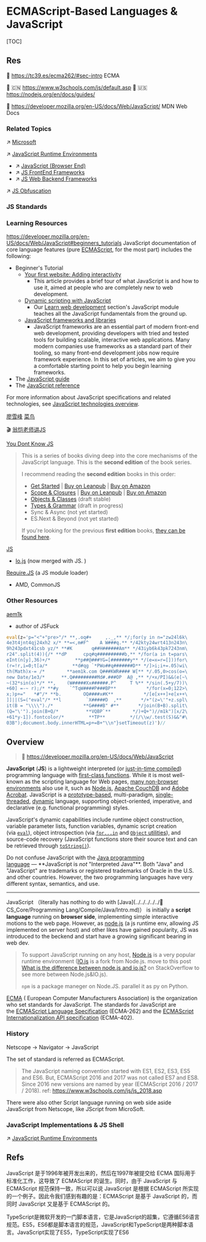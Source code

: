 # ECMAScript-Based Languages & JavaScript

[TOC]



## Res
📂 https://tc39.es/ecma262/#sec-intro 
ECMA

📂 🇨🇳 https://www.w3schools.com/js/default.asp
📂 🇺‍🇸 https://nodejs.org/en/docs/guides/

📂 https://developer.mozilla.org/en-US/docs/Web/JavaScript/
MDN Web Docs


### Related Topics
↗ [Microsoft](../../../../🗺%20CS%20Overview/Electronics%20&%20Information%20Technologies%20Business%20Fields%20Research/📌%20Comprehensive%20Electronics%20&%20Information%20Technology%20Services/Microsoft.md)

↗ [JavaScript Runtime Environments](../../🛠️%20Programming%20Tool%20Chain/🚠%20Application%20Runtimes%20&%20SDKs/JavaScript%20Runtime%20Environments/JavaScript%20Runtime%20Environments.md)
- ↗ [JavaScript (Browser End)](../../🛠️%20Programming%20Tool%20Chain/🚠%20Application%20Runtimes%20&%20SDKs/JavaScript%20Runtime%20Environments/📌%20JS%20Runtime%20Libraries%20&%20SDK/JavaScript%20(Browser%20End)/JavaScript%20(Browser%20End).md)
- ↗ [JS FrontEnd Frameworks](../../🛠️%20Programming%20Tool%20Chain/🚠%20Application%20Runtimes%20&%20SDKs/JavaScript%20Runtime%20Environments/📌%20JS%20Runtime%20Libraries%20&%20SDK/JS%20FrontEnd%20Frameworks/JS%20FrontEnd%20Frameworks.md)
- ↗ [JS Web Backend Frameworks](../../🛠️%20Programming%20Tool%20Chain/🚠%20Application%20Runtimes%20&%20SDKs/JavaScript%20Runtime%20Environments/📌%20JS%20Runtime%20Libraries%20&%20SDK/JS%20Web%20Backend%20Frameworks/JS%20Web%20Backend%20Frameworks.md)

↗ [JS Obfuscation](../../../../Software%20Engineering/☝️%20Application%20Software%20Engineering/🕸️%20Web%20Development%20&%20The%20Internet/🖥️%20Web%20FrontEnd%20Dev/⬆️%20Frontend%20Optimization/JS%20Obfuscation.md)


### JS Standards


### Learning Resources
https://developer.mozilla.org/en-US/docs/Web/JavaScript#beginners_tutorials
JavaScript documentation of core language features (pure [ECMAScript](https://developer.mozilla.org/en-US/docs/Web/JavaScript/Reference/JavaScript_technologies_overview), for the most part) includes the following:
- Beginner's Tutorial
	- [Your first website: Adding interactivity](https://developer.mozilla.org/en-US/docs/Learn_web_development/Getting_started/Your_first_website/Adding_interactivity)
		- This article provides a brief tour of what JavaScript is and how to use it, aimed at people who are completely new to web development.
	- [Dynamic scripting with JavaScript](https://developer.mozilla.org/en-US/docs/Learn_web_development/Core/Scripting)
		- Our [Learn web development](https://developer.mozilla.org/en-US/docs/Learn_web_development) section's JavaScript module teaches all the JavaScript fundamentals from the ground up.
	- [JavaScript frameworks and libraries](https://developer.mozilla.org/en-US/docs/Learn_web_development/Core/Frameworks_libraries)
		- JavaScript frameworks are an essential part of modern front-end web development, providing developers with tried and tested tools for building scalable, interactive web applications. Many modern companies use frameworks as a standard part of their tooling, so many front-end development jobs now require framework experience. In this set of articles, we aim to give you a comfortable starting point to help you begin learning frameworks.
- The [JavaScript guide](https://developer.mozilla.org/en-US/docs/Web/JavaScript/Guide)
- The [JavaScript reference](https://developer.mozilla.org/en-US/docs/Web/JavaScript/Reference)

For more information about JavaScript specifications and related technologies, see [JavaScript technologies overview](https://developer.mozilla.org/en-US/docs/Web/JavaScript/Reference/JavaScript_technologies_overview).

[廖雪峰](https://www.liaoxuefeng.com/wiki/1022910821149312)
[菜鸟](https://www.runoob.com/nodejs/nodejs-tutorial.html)

🎬 [翁恺老师讲JS](https://www.bilibili.com/video/BV1nJ41127Dc?p=2&share_source=copy_web)

[You Dont Know JS](https://github.com/getify/You-Dont-Know-JS)

> This is a series of books diving deep into the core mechanisms of the JavaScript language. This is the **second edition** of the book series.
> 
> I recommend reading the **second edition** books in this order:
> - [Get Started](https://github.com/getify/You-Dont-Know-JS/blob/2nd-ed/get-started/README.md) | [Buy on Leanpub](https://leanpub.com/ydkjsy-get-started) | [Buy on Amazon](https://www.amazon.com/dp/B084BNMN7T)
> - [Scope & Closures](https://github.com/getify/You-Dont-Know-JS/blob/2nd-ed/scope-closures/README.md) | [Buy on Leanpub](https://leanpub.com/ydkjsy-scope-closures) | [Buy on Amazon](https://www.amazon.com/dp/B08634PZ3N)
> - [Objects & Classes](https://github.com/getify/You-Dont-Know-JS/blob/2nd-ed/objects-classes/README.md) (draft stable)
> - [Types & Grammar](https://github.com/getify/You-Dont-Know-JS/blob/2nd-ed/types-grammar/README.md) (draft in progress)
> - Sync & Async (not yet started)
> - ES.Next & Beyond (not yet started)
>
> If you're looking for the previous **first edition** books, [they can be found here](https://github.com/getify/You-Dont-Know-JS/blob/1st-ed/README.md).

[JS](https://www.javascript.com) 
- [Io.js](https://blog.risingstack.com/iojs-overview/) (now merged with JS. )

[Require.JS](https://requirejs.org/docs/commonjs.html) (a JS module loader)
- AMD, CommonJS


### Other Resources
[aem1k](https://aem1k.com)
- author of JSFuck
```js
eval(z='p="<"+"pre>"/* **,.oq#+     ,._,** */;for(y in n="zw24l6k\
4e3t4jnt4qj24xh2 x/* **=<,m#F^    A W###q.** */42kty24wrt413n243n\
9h243pdxt41csb yz/* **#K       q##H######Am** */43iyb6k43pk7243nm\
r24".split(4)){/* **dP      cpq#q##########b,** */for(a in t=pars\
eInt(n[y],36)+/*         **p##@###YG=[#######y** */(e=x=r=[]))for\
(r=!r,i=0;t[a/*         **d#qg `*PWo##q#######D** */]>i;i+=.05)wi\
th(Math)x-= /*        **aem1k.com Q###KWR#### W[** */.05,0>cos(o=\
new Date/1e3/*      **.Q#########Md#.###OP  A@ ,** */+x/PI)&&(e[~\
~(32*sin(o)*/* **,    (W#####Xx######.P^     T %** */sin(.5+y/7))\
+60] =-~ r);/* **#y    `^TqW####P###BP**           */for(x=0;122>\
x;)p+="   *#"/* **b.        OQ####x#K**           */[e[x++]+e[x++\
]]||(S=("eval"/* **l         `X#####D  ,**       */+"(z=\'"+z.spl\
it(B = "\\\\")./*           **G####B" #**       */join(B+B).split\
(Q="\'").join(B+Q/*          **VQBP`**        */)+Q+")//m1k")[x/2\
+61*y-1]).fontcolor/*         **TP**         */(/\\w/.test(S)&&"#\
03B");document.body.innerHTML=p+=B+"\\n"}setTimeout(z)')//
```



## Overview
> 🔗 https://developer.mozilla.org/en-US/docs/Web/JavaScript

**JavaScript** (**JS**) is a lightweight interpreted (or [just-in-time compiled](https://developer.mozilla.org/en-US/docs/Glossary/Just_In_Time_Compilation)) programming language with [first-class functions](https://developer.mozilla.org/en-US/docs/Glossary/First-class_Function). While it is most well-known as the scripting language for Web pages, [many non-browser environments](https://en.wikipedia.org/wiki/JavaScript#Other_usage) also use it, such as [Node.js](https://developer.mozilla.org/en-US/docs/Glossary/Node.js), [Apache CouchDB](https://couchdb.apache.org/) and [Adobe Acrobat](https://opensource.adobe.com/dc-acrobat-sdk-docs/acrobatsdk/). JavaScript is a [prototype-based](https://developer.mozilla.org/en-US/docs/Glossary/Prototype-based_programming), multi-paradigm, [single-threaded](https://developer.mozilla.org/en-US/docs/Glossary/Thread), [dynamic](https://developer.mozilla.org/en-US/docs/Glossary/Dynamic_typing) language, supporting object-oriented, imperative, and declarative (e.g. functional programming) styles.

JavaScript's dynamic capabilities include runtime object construction, variable parameter lists, function variables, dynamic script creation (via [`eval`](https://developer.mozilla.org/en-US/docs/Web/JavaScript/Reference/Global_Objects/eval)), object introspection (via [`for...in`](https://developer.mozilla.org/en-US/docs/Web/JavaScript/Reference/Statements/for...in) and [`Object` utilities](https://developer.mozilla.org/en-US/docs/Web/JavaScript/Reference/Global_Objects/Object#static_methods)), and source-code recovery (JavaScript functions store their source text and can be retrieved through [`toString()`](https://developer.mozilla.org/en-US/docs/Web/JavaScript/Reference/Global_Objects/Function/toString)).

Do not confuse JavaScript with the [Java programming language](https://en.wikipedia.org/wiki/Java_\(programming_language\)) — **JavaScript is _not_ "Interpreted Java"**. Both "Java" and "JavaScript" are trademarks or registered trademarks of Oracle in the U.S. and other countries. However, the two programming languages have very different syntax, semantics, and use.

----
JavaScript （literally has nothing to do with  [Java](../../../../../🔑 CS_Core/Programming Lang/Compile/Java/Intro.md)） is initially a **script language** running on __browser side__, implementing simple interactive motions to the web page. However, as [node.js](https://nodejs.org/en/) (a js runtime env, allowing JS implemented on server host) and other likes have gained popularity, JS was introduced to the beckend and start have a growing significant bearing in web dev. 

> To support JavaScript running on any host, [Node.js](https://nodejs.org/en/) is a very popular runtime environment ([IO.js](https://blog.risingstack.com/iojs-overview/) is a fork from Node.js. move to this post [What is the difference between node.js and io.js?](https://stackoverflow.com/questions/27309412/what-is-the-difference-between-node-js-and-io-js) on StackOverflow to see more between Node.js&IO.js).
> 
> `npm` is a package maneger on Node.JS. parallel it as py on Python. 

[ECMA](https://tc39.es/ecma262/#sec-intro) ( European Computer Manufacturers Association) is the organization who set standards for JavaScript. The standards for JavaScript are the [ECMAScript Language Specification](https://tc39.es/ecma262/) (ECMA-262) and the [ECMAScript Internationalization API specification](https://tc39.es/ecma402/) (ECMA-402).


### History
Netscope -> Navigator -> JavaScript

The set of standard is referred as ECMAScript. 

> The JavaScript naming convention started with ES1, ES2, ES3, ES5 and ES6.
> But, ECMAScript 2016 and 2017 was not called ES7 and ES8.
> Since 2016 new versions are named by year (ECMAScript 2016 / 2017 / 2018).
> ref: https://www.w3schools.com/js/js_2018.asp

There were also other Script language running on web side aside JavaScript from Netscope, like JScript from MicroSoft.   


### JavaScript Implementations & JS Shell
↗ [JavaScript Runtime Environments](../../🛠️%20Programming%20Tool%20Chain/🚠%20Application%20Runtimes%20&%20SDKs/JavaScript%20Runtime%20Environments/JavaScript%20Runtime%20Environments.md)



## Refs
[TypeScript的4种编译方式 | cnblog]: https://www.cnblogs.com/malcolmfeng/p/9375963.html

JavaScript 是于1996年被开发出来的，然后在1997年被提交给 ECMA 国际用于标准化工作，这导致了 ECMAScript 的诞生。同时，由于 JavaScript 与 ECMAScript 规范保持一致，所以可以说 JavaScript 是根据 ECMAScript 所实现的一个例子。因此令我们感到有趣的是：ECMAScript 是基于 JavaScript 的，而同时 JavaScript 又是基于 ECMAScript 的。

TypeScript是微软开发的一门脚本语言，它是JavaScript的超集，它遵循ES6语言规范。ES5，ES6都是脚本语言的规范，JavaScript和TypeScript是两种脚本语言。JavaScript实现了ES5，TypeScript实现了ES6

